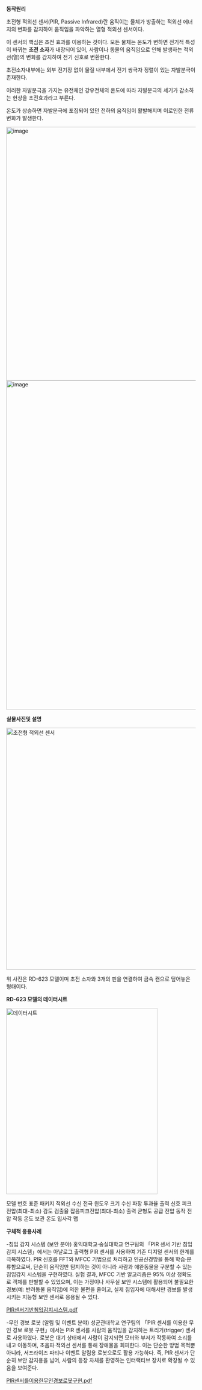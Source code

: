 **동작원리**  

초전형 적외선 센서(PIR, Passive Infrared)란 움직이는 물체가 방출하는 적외선 에너지의 변화를 감지하여 움직임을 파악하는 열형 적외선 센서이다.

이 센서의 핵심은 초전 효과를 이용하는 것이다. 모든 물체는 온도가 변하면 전기적 특성이 바뀌는 **초전 소자**가 내장되어 있어, 사람이나 동물의 움직임으로 인해 발생하는 적외선(열)의 변화를 감지하여 전기 신호로 변환한다.

초전소자내부에는 외부 전기장 없이 물질 내부에서 전기 쌍극자 정렬이 있는 자발분극이 존재한다.

이러한 자발분극을 가지는 유전체인 강유전체의 온도에 따라 자발분극의 세기가 감소하는 현상을 초전효과라고 부른다.

온도가 상승하면 자발분극에 포집되어 있던 전하의 움직임이 활발해지며 이로인한 전류변화가 발생한다.

<img width="733" height="673" alt="image" src="https://github.com/user-attachments/assets/74a7335f-dfff-4968-8d04-45f70e8585f1" />

<img width="954" height="874" alt="image" src="https://github.com/user-attachments/assets/598eda2e-2a28-44e0-bee8-f6dffb93d666" />







































**실물사진및 설명**

<img width="620" height="642" alt="초전형 적외선 센서" src="https://github.com/user-attachments/assets/a561ffe9-9bd7-45e3-9a30-558479057f53" />


위 사진은 RD-623 모델이며 초전 소자와 3개의 핀을 연결하여 금속 캔으로 덮어놓은 형태이다.
























**RD-623 모델의 데이터시트**

<img width="402" height="494" alt="데이터시트" src="https://github.com/user-attachments/assets/e8d8103a-6d30-4773-8042-a7e214ecb829" />

  모델 번호
  표준 패키지
  적외선 수신 전극
  윈도우 크기
  수신 파장
  투과율
  출력 신호 피크전압(최대-최소)
  감도
  검출율
  잡음피크전압(최대-최소)
  출력 균형도
  공급 전압
  동작 전압
  작동 온도
  보관 온도
  입사각 맵

**구체적 응용사례**


-침입 감지 시스템 (보안 분야)
홍익대학교·숭실대학교 연구팀의 「PIR 센서 기반 침입감지 시스템」에서는 아날로그 출력형 PIR 센서를 사용하여 기존 디지털 센서의 한계를 극복하였다. PIR 신호를 FFT와 MFCC 기법으로 처리하고 인공신경망을 통해 학습·분류함으로써, 단순히 움직임만 탐지하는 것이 아니라 사람과 애완동물을 구분할 수 있는 침입감지 시스템을 구현하였다. 실험 결과, MFCC 기반 알고리즘은 95% 이상 정확도로 객체를 판별할 수 있었으며, 이는 가정이나 사무실 보안 시스템에 활용되어 불필요한 경보(예: 반려동물 움직임)에 의한 불편을 줄이고, 실제 침입자에 대해서만 경보를 발생시키는 지능형 보안 센서로 응용될 수 있다. 

[PIR센서기반침입감지시스템.pdf](https://github.com/user-attachments/files/22397269/PIR.pdf)



-무인 경보 로봇 (알림 및 이벤트 분야)
성균관대학교 연구팀의 「PIR 센서를 이용한 무인 경보 로봇 구현」에서는 PIR 센서를 사람의 움직임을 감지하는 트리거(trigger) 센서로 사용하였다. 로봇은 대기 상태에서 사람이 감지되면 모터와 부저가 작동하여 소리를 내고 이동하며, 초음파·적외선 센서를 통해 장애물을 회피한다. 이는 단순한 방범 목적뿐 아니라, 서프라이즈 파티나 이벤트 알림용 로봇으로도 활용 가능하다. 즉, PIR 센서가 단순히 보안 감지용을 넘어, 사람의 등장 자체를 환영하는 인터랙티브 장치로 확장될 수 있음을 보여준다.

[PIR센서를이용한무인경보로봇구현.pdf](https://github.com/user-attachments/files/22397270/PIR.pdf)





























